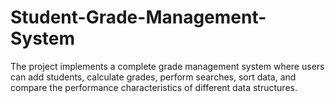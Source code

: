 # Student-Grade-Management-System
The project implements a complete grade management system where users can add students, calculate grades, perform searches, sort data, and compare the performance characteristics of different data structures.
